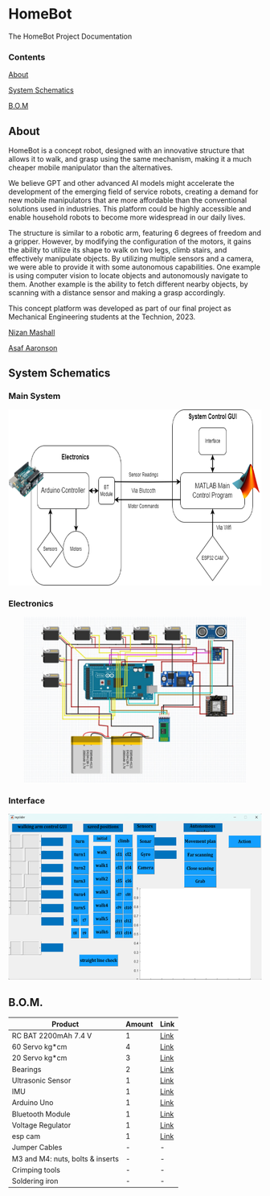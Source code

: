 # HomeBot
The HomeBot Project Documentation

### Contents

[About](##about)

[System Schematics](##systemschematics)

[B.O.M](##bom)

## About
HomeBot is a concept robot, designed with an innovative structure that allows it to walk, and grasp using the same mechanism, making it a much cheaper mobile manipulator than the alternatives.

We believe GPT and other advanced AI models might accelerate the development of the emerging field of service robots, creating a demand for new mobile manipulators that are more affordable than the conventional solutions used in industries. This platform could be highly accessible and enable household robots to become more widespread in our daily lives.

The structure is similar to a robotic arm, featuring 6 degrees of freedom and a gripper. However, by modifying the configuration of the motors, it gains the ability to utilize its shape to walk on two legs, climb stairs, and effectively manipulate objects.
By utilizing multiple sensors and a camera, we were able to provide it with some autonomous capabilities. One example is using computer vision to locate objects and autonomously navigate to them. Another example is the ability to fetch different nearby objects, by scanning with a distance sensor and making a grasp accordingly.

This concept platform was developed as part of our final project as Mechanical Engineering students at the Technion, 2023.

[Nizan Mashall](https://www.linkedin.com/in/nizan-mashall-53b196203/)

[Asaf Aaronson](https://www.linkedin.com/in/asaf-aaronson/)


## System Schematics
### Main System
<div align="center"> 
  <img height = "350" src="./Source Code/README Images/Control Scheme.png"> 
</div>

### Electronics
<div align="center"> 
  <img height = "330" src="./Source Code/README Images/Electronics Scheme.png"> 
</div>

### Interface
<div align="center"> 
  <img height = "330" src="./Source Code/README Images/Interface Screenshot.png">
</div>

## B.O.M.
| Product | Amount | Link | 
|---------|-------|------|
|RC BAT  2200mAh 7.4 V  |  1 | [Link](https://he.aliexpress.com/item/4000173875886.html?spm=a2g0o.productlist.main.55.4e6aLTXCLTXCvx&algo_pvid=118f8981-a4c6-42c5-b909-d4c970b9f276&algo_exp_id=118f8981-a4c6-42c5-b909-d4c970b9f276-27&pdp_npi=3%40dis%21ILS%2172.64%2143.6%21%21%21%21%21%402100b0d116877615583004169d0742%2110000000606937268%21sea%21IL%210&curPageLogUid=c13Pg2rlDLkW ) |
|60 Servo kg*cm  |  4 | [Link](https://he.aliexpress.com/item/4001341870852.html?srcSns=sns_WhatsApp&spreadType=socialShare&bizType=ProductDetail&social_params=60175572503&aff_fcid=ac8520d1af984629aab0ee2ca3ff5f8d-1659955186088-08725-_uwSe5V&tt=MG&aff_fsk=_uwSe5V&aff_platform=default&sk=_uwSe5V&aff_trace_key=ac8520d1af984629aab0ee2ca3ff5f8d-1659955186088-08725-_uwSe5V&shareId=60175572503&businessType=ProductDetail&platform=AE&terminal_id=e6b9b5eecda348a780264641ee2018b3&afSmartRedirect=y&gatewayAdapt=glo2isr) |
| 20 Servo kg*cm  |  3 | [Link](https://www.aliexpress.com/item/32907625266.html?srcSns=sns_WhatsApp&spreadType=socialShare&bizType=ProductDetail&social_params=60174481688&aff_fcid=d7fd14b84f624d60be911e99c4dba091-1659955423752-04076-_vokXAP&tt=MG&aff_fsk=_vokXAP&aff_platform=default&sk=_vokXAP&aff_trace_key=d7fd14b84f624d60be911e99c4dba091-1659955423752-04076-_vokXAP&shareId=60174481688&businessType=ProductDetail&platform=AE&terminal_id=e6b9b5eecda348a780264641ee2018b3&afSmartRedirect=y) |
|Bearings |  2 | [Link](https://www.servocity.com/servoblock-standard-size-24-tooth-spline-hub-shaft/) |
|Ultrasonic Sensor  |  1 | [Link](https://www.aliexpress.com/item/1005002919950814.html?spm=a2g0o.productlist.0.0.408f753c9eelLH&algo_pvid=76c9175e-38f1-4114-846f-c36bd94508f8&algo_exp_id=76c9175e-38f1-4114-846f-c36bd94508f8-6&pdp_ext_f=%7B%22sku_id%22%3A%2212000022797597266%22%7D&pdp_npi=2%40dis%21USD%212.65%212.17%21%21%21%21%21%402100bde316599558114852327e87de%2112000022797597266%21sea&curPageLogUid=1NNzij3e4W3y) |
|IMU |  1 | [Link](https://he.aliexpress.com/item/32340949017.html?spm=a2g0o.productlist.0.0.69784a71UyfkJP&algo_pvid=a7a71383-25c7-4a1c-9dd6-62a185676d55&algo_exp_id=a7a71383-25c7-4a1c-9dd6-62a185676d55-0&pdp_ext_f=%7B%22sku_id%22%3A%2210000000609322940%22%7D&pdp_npi=2%40dis%21USD%211.35%211.19%21%21%21%21%21%402100bb4916599555964388339e9e9d%2110000000609322940%21sea&curPageLogUid=odPaV6SjwVoV&gatewayAdapt=glo2isr) |
|Arduino Uno |  1 | [Link](https://he.aliexpress.com/item/32864836449.html?spm=a2g0o.productlist.0.0.6d7a2355X5eJdk&algo_pvid=80ae9458-dd33-4f4c-8cd6-7b000cb5ea00&algo_exp_id=80ae9458-dd33-4f4c-8cd6-7b000cb5ea00-0&pdp_ext_f=%7B%22sku_id%22%3A%2212000023789267551%22%7D&pdp_npi=2%40dis%21USD%214.78%213.82%21%21%21%21%21%400b0a0ac216599559500621346e41a7%2112000023789267551%21sea&curPageLogUid=oHRCK1xAgL3m&gatewayAdapt=glo2isr) |
|Bluetooth Module |  1 | [Link](https://he.aliexpress.com/item/32786773297.html?spm=a2g0o.productlist.0.0.5e3b5aafSd0AEe&algo_pvid=18b06263-dd29-4e3e-b95d-6ed8de0a30c0&algo_exp_id=18b06263-dd29-4e3e-b95d-6ed8de0a30c0-1&pdp_ext_f=%7B%22sku_id%22%3A%2210000010469459308%22%7D&pdp_npi=2%40dis%21USD%213.3%210.01%21%21%21%21%21%402100bddf16599560372157334ee34e%2110000010469459308%21sea&curPageLogUid=gjJzOGLRD0cn&gatewayAdapt=glo2isr)|
|Voltage Regulator |  1 | [Link](https://a.aliexpress.com/_EJZAgTN) |
|esp cam |  1 | [Link](https://he.aliexpress.com/item/1005003472117545.html?spm=a2g0o.productlist.main.1.15502Dtt2Dtt0i&algo_pvid=d07eea10-2d0a-497f-9d19-72d87fc2ccae&algo_exp_id=d07eea10-2d0a-497f-9d19-72d87fc2ccae-0&pdp_npi=3%40dis%21ILS%213.59%212.89%21%21%21%21%21%402100b77316877600687485861d0753%2112000025941403906%21sea%21IL%210&curPageLogUid=mID1d383shdP) |
|Jumper Cables |  - | - |
|M3 and M4: nuts, bolts & inserts|  - | - |
|Crimping tools |  - | - |
|Soldering iron |  - | - |
